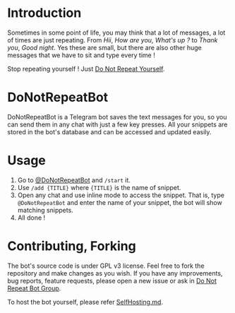 # Introduction
 Sometimes in some point of life, you may think that a lot of messages, a lot of times are just repeating.
 From _Hii_, _How are you_, _What's up ?_ to _Thank you_, _Good night_.
 Yes these are small, but there are also other huge messages that we have to sit and type every time !
 
 Stop repeating yourself ! Just [Do Not Repeat Yourself](https://en.wikipedia.org/wiki/Don't_repeat_yourself).
 
# DoNotRepeatBot
 DoNotRepeatBot is a Telegram bot saves the text messages for you, so you can send them in any chat with just a few key presses.
 All your snippets are stored in the bot's database and can be accessed and updated easily.
 
# Usage
 1. Go to [@DoNotRepeatBot](http://t.me/DoNotRepeatBot) and `/start` it.
 2. Use `/add {TITLE}` where `{TITLE}` is the name of snippet.
 3. Open any chat and use inline mode to access the snippet.
   That is, type `@DoNotRepeatBot` and enter the name of your snippet, the bot will show matching snippets.
 4. All done !
 
# Contributing, Forking
 The bot's source code is under GPL v3 license. Feel free to fork the repository and make changes as you wish.
 If you have any improvements, bug reports, feature requests, please open a new issue or ask in [Do Not Repeat Bot Group](https://t.me/donotrepeat).

 To host the bot yourself, please refer [SelfHosting.md](wiki/SelfHosting.md).
